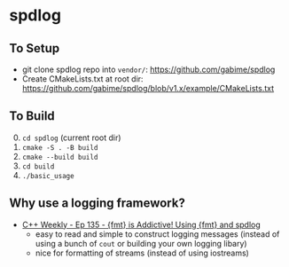 # spdlog

## To Setup
- git clone spdlog repo into `vendor/`: https://github.com/gabime/spdlog
- Create CMakeLists.txt at root dir: https://github.com/gabime/spdlog/blob/v1.x/example/CMakeLists.txt

## To Build
0. ```cd spdlog``` (current root dir)
1. ```cmake -S . -B build```
2. ```cmake --build build```
3. ```cd build```
4. ```./basic_usage```

## Why use a logging framework?
- [C++ Weekly - Ep 135 - {fmt} is Addictive! Using {fmt} and spdlog](https://www.youtube.com/watch?v=KeS1ehp9IiI)
   * easy to read and simple to construct logging messages (instead of using a bunch of `cout` or building your own logging libary)
   * nice for formatting of streams (instead of using iostreams)